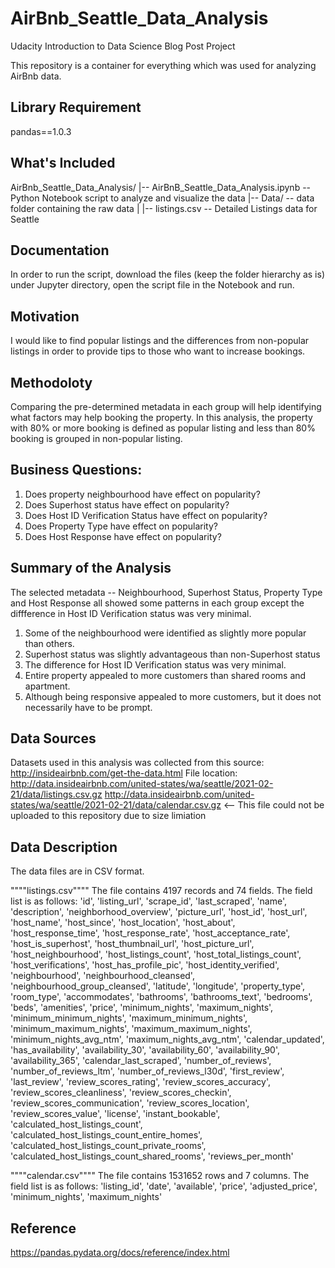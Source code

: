 # AirBnb_Seattle_Data_Analysis
Udacity Introduction to Data Science Blog Post Project

This repository is a container for everything which was used for analyzing AirBnb data.


## Library Requirement
pandas==1.0.3


## What's Included
AirBnb_Seattle_Data_Analysis/
|-- AirBnB_Seattle_Data_Analysis.ipynb  -- Python Notebook script to analyze and visualize the data
|-- Data/  -- data folder containing the raw data
|   |-- listings.csv   -- Detailed Listings data for Seattle

## Documentation
In order to run the script, download the files (keep the folder hierarchy as is) under Jupyter directory, open the script file in the Notebook and run.

## Motivation
  I would like to find popular listings and the differences from non-popular listings in order to provide tips to those who want to increase bookings.  
  
## Methodoloty
  Comparing the pre-determined metadata in each group will help identifying what factors may help booking the property.  In this analysis, the property with 80% or more booking is defined as popular listing and less than 80% booking is grouped in non-popular listing.
  
## Business Questions:
  1.  Does property neighbourhood have effect on popularity?
  2.  Does Superhost status have effect on popularity?
  3.  Does Host ID Verification Status have effect on popularity?
  4.  Does Property Type have effect on popularity?
  5.  Does Host Response have effect on popularity?

## Summary of the Analysis
  The selected metadata -- Neighbourhood, Superhost Status, Property Type and Host Response all showed some patterns in each group except the diffference in Host ID Verification status was very minimal.
  1.  Some of the neighbourhood were identified as slightly more popular than others.
  2.  Superhost status was slightly advantageous than non-Superhost status
  3.  The difference for Host ID Verification status was very minimal.
  4.  Entire property appealed to more customers than shared rooms and apartment.  
  5.  Although being responsive appealed to more customers, but it does not necessarily have to be prompt.

  
## Data Sources
  Datasets used in this analysis was collected from this source:  http://insideairbnb.com/get-the-data.html
  File location:  
      http://data.insideairbnb.com/united-states/wa/seattle/2021-02-21/data/listings.csv.gz
      http://data.insideairbnb.com/united-states/wa/seattle/2021-02-21/data/calendar.csv.gz   <-- This file could not be uploaded to this repository due to size limiation

## Data Description
  The data files are in CSV format.

""""listings.csv""""
  The file contains 4197 records and 74 fields.  The field list is as follows:
'id',  'listing_url',  'scrape_id',  'last_scraped',  'name',  'description',  'neighborhood_overview',  'picture_url',  'host_id',  'host_url',  'host_name',  'host_since',  'host_location',  'host_about',  'host_response_time',  'host_response_rate',  'host_acceptance_rate',  'host_is_superhost',  'host_thumbnail_url',  'host_picture_url',  'host_neighbourhood',  'host_listings_count',  'host_total_listings_count',  'host_verifications',  'host_has_profile_pic',  'host_identity_verified',  'neighbourhood',  'neighbourhood_cleansed',  'neighbourhood_group_cleansed',  'latitude',  'longitude',  'property_type',  'room_type',  'accommodates',  'bathrooms',  'bathrooms_text',  'bedrooms',  'beds',  'amenities',  'price',  'minimum_nights',  'maximum_nights',  'minimum_minimum_nights',  'maximum_minimum_nights',  'minimum_maximum_nights',  'maximum_maximum_nights',  'minimum_nights_avg_ntm',  'maximum_nights_avg_ntm',  'calendar_updated',  'has_availability',  'availability_30',  'availability_60',  'availability_90',  'availability_365',  'calendar_last_scraped',  'number_of_reviews',  'number_of_reviews_ltm',  'number_of_reviews_l30d',  'first_review',  'last_review',  'review_scores_rating',  'review_scores_accuracy',  'review_scores_cleanliness',  'review_scores_checkin',  'review_scores_communication',  'review_scores_location',  'review_scores_value',  'license',  'instant_bookable',  'calculated_host_listings_count',  'calculated_host_listings_count_entire_homes',  'calculated_host_listings_count_private_rooms',  'calculated_host_listings_count_shared_rooms',  'reviews_per_month'

        
 """"calendar.csv""""
  The file contains 1531652 rows and 7 columns.  The field list is as follows:
'listing_id', 'date', 'available', 'price', 'adjusted_price', 'minimum_nights', 'maximum_nights'  
  
## Reference
https://pandas.pydata.org/docs/reference/index.html
